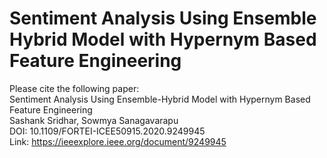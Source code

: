 # Sentiment Analysis Using Ensemble Hybrid Model with Hypernym Based Feature Engineering

Please cite the following paper: <br/>
Sentiment Analysis Using Ensemble-Hybrid Model with Hypernym Based Feature Engineering <br/>
Sashank Sridhar, Sowmya Sanagavarapu <br/>
DOI: 10.1109/FORTEI-ICEE50915.2020.9249945 <br/>
Link: https://ieeexplore.ieee.org/document/9249945
